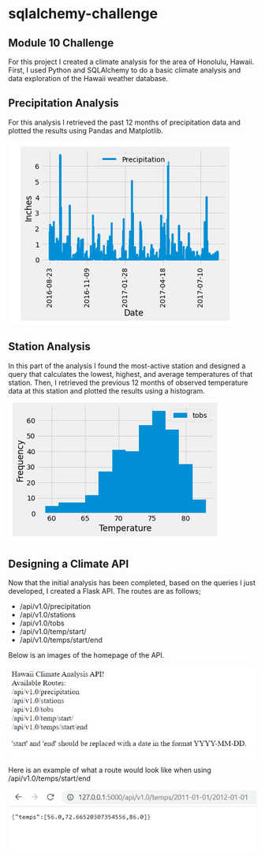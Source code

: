 # sqlalchemy-challenge
## Module 10 Challenge
For this project I created a climate analysis for the area of Honolulu, Hawaii. First, I used Python and SQLAlchemy to do a basic climate analysis and data exploration of the Hawaii weather database. 

## Precipitation Analysis
For this analysis I retrieved the past 12 months of precipitation data and plotted the results using Pandas and Matplotlib.

![precipitation](Images/precipitation.png)

## Station Analysis
In this part of the analysis I found the most-active station and designed a query that calculates the lowest, highest, and average temperatures of that station. Then, I retrieved the previous 12 months of observed temperature data at this station and plotted the results using a histogram. 

![temperature](Images/temperature.png)

## Designing a Climate API
Now that the initial analysis has been completed, based on the queries I just developed, I created a Flask API. The routes are as follows;

- /api/v1.0/precipitation
- /api/v1.0/stations
- /api/v1.0/tobs
- /api/v1.0/temp/start/
- /api/v1.0/temps/start/end

Below is an images of the homepage of the API.

![homepage](Images/homepage.png)

Here is an example of what a route would look like when using /api/v1.0/temps/start/end

![start-end](Images/start-end.png)